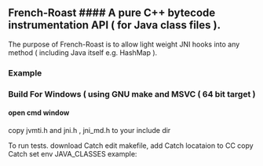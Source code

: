 ## French-Roast #### A pure C++ bytecode instrumentation API ( for Java class files ). 

The purpose of French-Roast is to allow light weight JNI hooks into any method ( including Java itself e.g. HashMap ).


### Example



### Build For Windows ( using GNU make and MSVC ( 64 bit target )
#### open cmd window


copy jvmti.h and jni.h , jni_md.h to your include dir



To run tests.
download Catch
edit makefile, add Catch locataion to CC
copy Catch
set env JAVA_CLASSES
  example:
  